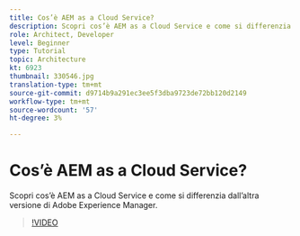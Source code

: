 ```yaml
---
title: Cos’è AEM as a Cloud Service?
description: Scopri cos’è AEM as a Cloud Service e come si differenzia dall’altra versione di Adobe Experience Manager.
role: Architect, Developer
level: Beginner
type: Tutorial
topic: Architecture
kt: 6923
thumbnail: 330546.jpg
translation-type: tm+mt
source-git-commit: d9714b9a291ec3ee5f3dba9723de72bb120d2149
workflow-type: tm+mt
source-wordcount: '57'
ht-degree: 3%

---
```



# Cos’è AEM as a Cloud Service?

Scopri cos’è AEM as a Cloud Service e come si differenzia dall’altra versione di Adobe Experience Manager.

>[!VIDEO](https://video.tv.adobe.com/v/330546/?quality=12&learn=on)